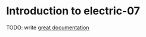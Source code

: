 # Introduction to electric-07

TODO: write [great documentation](http://jacobian.org/writing/what-to-write/)
